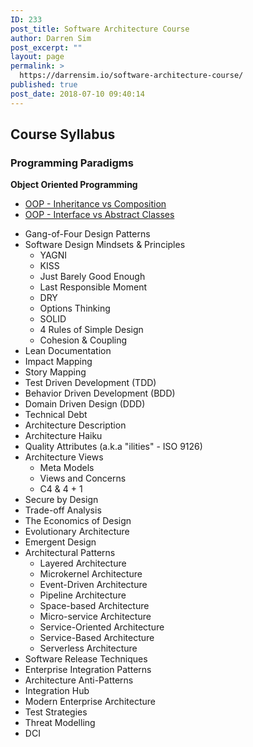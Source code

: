 ```yaml
---
ID: 233
post_title: Software Architecture Course
author: Darren Sim
post_excerpt: ""
layout: page
permalink: >
  https://darrensim.io/software-architecture-course/
published: true
post_date: 2018-07-10 09:40:14
---
```

<h2>Course Syllabus</h2>
<h3>Programming Paradigms</h3>
<strong>Object Oriented Programming</strong>
<ul>
 	<li><a href="https://slides.com/darrensimio/oop-inheritance-composition/" target="_blank" rel="noopener">OOP - Inheritance vs Composition</a></li>
 	<li><a href="https://slides.com/darrensimio/oop-interface-abstract-classes" target="_blank" rel="noopener">OOP - Interface vs Abstract Classes</a></li>
</ul>
<ul>
 	<li>Gang-of-Four Design Patterns</li>
 	<li>Software Design Mindsets &amp; Principles
<ul>
 	<li>YAGNI</li>
 	<li>KISS</li>
 	<li>Just Barely Good Enough</li>
 	<li>Last Responsible Moment</li>
 	<li>DRY</li>
 	<li>Options Thinking</li>
 	<li>SOLID</li>
 	<li>4 Rules of Simple Design</li>
 	<li>Cohesion &amp; Coupling</li>
</ul>
</li>
 	<li>Lean Documentation</li>
 	<li>Impact Mapping</li>
 	<li>Story Mapping</li>
 	<li>Test Driven Development (TDD)</li>
 	<li>Behavior Driven Development (BDD)</li>
 	<li>Domain Driven Design (DDD)</li>
 	<li>Technical Debt</li>
 	<li>Architecture Description</li>
 	<li>Architecture Haiku</li>
 	<li>Quality Attributes (a.k.a "ilities" - ISO 9126)</li>
 	<li>Architecture Views
<ul>
 	<li>Meta Models</li>
 	<li>Views and Concerns</li>
 	<li>C4 &amp; 4 + 1</li>
</ul>
</li>
 	<li>Secure by Design</li>
 	<li>Trade-off Analysis</li>
 	<li>The Economics of Design</li>
 	<li>Evolutionary Architecture</li>
 	<li>Emergent Design</li>
 	<li>Architectural Patterns
<ul>
 	<li>Layered Architecture</li>
 	<li>Microkernel Architecture</li>
 	<li>Event-Driven Architecture</li>
 	<li>Pipeline Architecture</li>
 	<li>Space-based Architecture</li>
 	<li>Micro-service Architecture</li>
 	<li>Service-Oriented Architecture</li>
 	<li>Service-Based Architecture</li>
 	<li>Serverless Architecture</li>
</ul>
</li>
 	<li>Software Release Techniques</li>
 	<li>Enterprise Integration Patterns</li>
 	<li>Architecture Anti-Patterns</li>
 	<li>Integration Hub</li>
 	<li>Modern Enterprise Architecture</li>
 	<li>Test Strategies</li>
 	<li>Threat Modelling</li>
 	<li>DCI</li>
</ul>